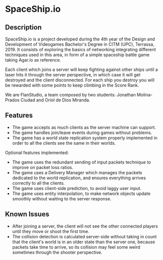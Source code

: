 # SpaceShip.io

## Description

SpaceShip.io is a project developed during the 4th year of the Design and Development of Videogames Bachelor's Degree in CITM (UPC), Terrassa, 2019.
It consists of exploring the basics of networking integrating different techniques used in this area, in form of a simple spaceship battle game taking Agar.io as reference.

Each client which joins a server will keep fighting against other ships until a laser hits it through the server perspective, in which case it will get destroyed and the client disconnected.
For each ship you destroy you will be rewarded with some points to keep climbing in the Score Rank.

We are FlanStudio, a team composed by two students: Jonathan Molina-Prados Ciudad and Oriol de Dios Miranda.

## Features

- The game accepts as much clients as the server machine can support.
- The game handles join/leave events during games without problems.
- The game has a world state replication system properly implemented in order to all the clients see the same in their worlds.

Optional features implemented:

- The game uses the redundant sending of input packets technique to improve on packet loss ratios.
- The game uses a Delivery Manager which manages the packets dedicated to the world replication, and ensures everything arrives correctly to all the clients.
- The game uses client-side prediction, to avoid laggy user input.
- The game uses entity interpolation, to make network objects update smoothly without waiting to the server response.

## Known Issues

- After joining a server, the client will not see the other connected players until they move or shoot the first time.
- The collision detection is calculated server-side without taking in count that the client's world is in an older state than the server one, because packets take time to arrive, so its collision may feel some weird sometimes through the shooter perspective.

